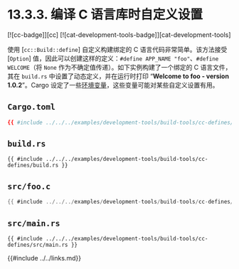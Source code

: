 # 13.3.3. 编译 C 语言库时自定义设置

[![cc-badge]][cc] [![cat-development-tools-badge]][cat-development-tools]

使用 [`cc::Build::define`] 自定义构建绑定的 C 语言代码非常简单。该方法接受 [`Option`] 值，因此可以创建这样的定义：`#define APP_NAME "foo"`、`#define WELCOME`（将 `None` 作为不确定值传递）。如下实例构建了一个绑定的 C 语言文件，其在 `build.rs` 中设置了动态定义，并在运行时打印 “**Welcome to foo - version 1.0.2**”。Cargo 设定了一些[环境变量][cargo-env]，这些变量可能对某些自定义设置有用。

## `Cargo.toml`

```toml
{{ #include ../../../examples/development-tools/build-tools/cc-defines/Cargo.toml }}
```

## `build.rs`

```rust,edition2018,no_run
{{ #include ../../../examples/development-tools/build-tools/cc-defines/build.rs }}
```

## `src/foo.c`

```c
{{ #include ../../../examples/development-tools/build-tools/cc-defines/src/foo.c }}
```

## `src/main.rs`

```rust,edition2018,ignore
{{ #include ../../../examples/development-tools/build-tools/cc-defines/src/main.rs }}
```

[cargo-env]: https://doc.rust-lang.org/cargo/reference/environment-variables.html

{{#include ../../links.md}}
